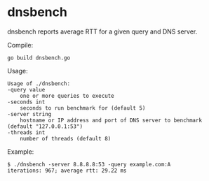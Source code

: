 dnsbench
========

dnsbench reports average RTT for a given query and DNS server.

Compile:

	go build dnsbench.go

Usage:

	Usage of ./dnsbench:
	-query value
		one or more queries to execute
	-seconds int
		seconds to run benchmark for (default 5)
	-server string
		hostname or IP address and port of DNS server to benchmark (default "127.0.0.1:53")
	-threads int
		number of threads (default 8)

Example:

	$ ./dnsbench -server 8.8.8.8:53 -query example.com:A
	iterations: 967; average rtt: 29.22 ms
